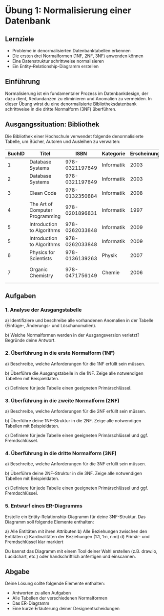 # Übung 1: Normalisierung einer Datenbank

## Lernziele

- Probleme in denormalisierten Datenbanktabellen erkennen
- Die ersten drei Normalformen (1NF, 2NF, 3NF) anwenden können
- Eine Datenstruktur schrittweise normalisieren
- Ein Entity-Relationship-Diagramm erstellen

## Einführung

Normalisierung ist ein fundamentaler Prozess im Datenbankdesign, der dazu dient, Redundanzen zu eliminieren und Anomalien zu vermeiden. In dieser Übung wirst du eine denormalisierte Bibliotheksdatenbank schrittweise in die dritte Normalform (3NF) überführen.

## Ausgangssituation: Bibliothek

Die Bibliothek einer Hochschule verwendet folgende denormalisierte Tabelle, um Bücher, Autoren und Ausleihen zu verwalten:

| BuchID | Titel                        | ISBN          | Kategorie  | Erscheinungsjahr | Autor         | AutorEmail           | Regal | Ausgeliehen_von | Ausleih_Datum | Rückgabe_bis  |
|--------|------------------------------|---------------|------------|------------------|---------------|----------------------|-------|----------------|---------------|---------------|
| 1      | Database Systems             | 978-0321197849| Informatik | 2003             | Thomas Connolly| t.connolly@edu.com  | A12   | Anna Schmidt   | 2025-03-15    | 2025-04-05    |
| 2      | Database Systems             | 978-0321197849| Informatik | 2003             | Thomas Connolly| t.connolly@edu.com  | A12   | Max Müller     | 2025-02-10    | 2025-03-03    |
| 3      | Clean Code                   | 978-0132350884| Informatik | 2008             | Robert Martin  | r.martin@clean.com  | B45   | NULL           | NULL          | NULL          |
| 4      | The Art of Computer Programming| 978-0201896831| Informatik | 1997          | Donald Knuth   | d.knuth@stanford.edu| C23   | Peter Meier    | 2025-03-20    | 2025-04-10    |
| 5      | Introduction to Algorithms   | 978-0262033848| Informatik | 2009             | Thomas Cormen  | t.cormen@algo.edu   | B46   | Anna Schmidt   | 2025-03-01    | 2025-03-22    |
| 5      | Introduction to Algorithms   | 978-0262033848| Informatik | 2009             | Charles Leiserson| c.leiserson@mit.edu| B46   | Anna Schmidt   | 2025-03-01    | 2025-03-22    |
| 6      | Physics for Scientists       | 978-0136139263| Physik     | 2007             | Paul Tipler    | p.tipler@physics.org| D31   | NULL           | NULL          | NULL          |
| 7      | Organic Chemistry            | 978-0471756149| Chemie     | 2006             | T.W. Graham Solomons| g.solomons@chem.org| E14 | Lisa Weber     | 2025-03-05    | 2025-03-26    |

## Aufgaben

### 1. Analyse der Ausgangstabelle

a) Identifiziere und beschreibe alle vorhandenen Anomalien in der Tabelle (Einfüge-, Änderungs- und Löschanomalien).

b) Welche Normalformen werden in der Ausgangsversion verletzt? Begründe deine Antwort.

### 2. Überführung in die erste Normalform (1NF)

a) Beschreibe, welche Anforderungen für die 1NF erfüllt sein müssen.

b) Überführe die Ausgangstabelle in die 1NF. Zeige alle notwendigen Tabellen mit Beispieldaten.

c) Definiere für jede Tabelle einen geeigneten Primärschlüssel.

### 3. Überführung in die zweite Normalform (2NF)

a) Beschreibe, welche Anforderungen für die 2NF erfüllt sein müssen.

b) Überführe deine 1NF-Struktur in die 2NF. Zeige alle notwendigen Tabellen mit Beispieldaten.

c) Definiere für jede Tabelle einen geeigneten Primärschlüssel und ggf. Fremdschlüssel.

### 4. Überführung in die dritte Normalform (3NF)

a) Beschreibe, welche Anforderungen für die 3NF erfüllt sein müssen.

b) Überführe deine 2NF-Struktur in die 3NF. Zeige alle notwendigen Tabellen mit Beispieldaten.

c) Definiere für jede Tabelle einen geeigneten Primärschlüssel und ggf. Fremdschlüssel.

### 5. Entwurf eines ER-Diagramms

Erstelle ein Entity-Relationship-Diagramm für deine 3NF-Struktur. Das Diagramm soll folgende Elemente enthalten:

a) Alle Entitäten mit ihren Attributen
b) Alle Beziehungen zwischen den Entitäten
c) Kardinalitäten der Beziehungen (1:1, 1:n, n:m)
d) Primär- und Fremdschlüssel klar markiert

Du kannst das Diagramm mit einem Tool deiner Wahl erstellen (z.B. draw.io, Lucidchart, etc.) oder handschriftlich anfertigen und einscannen.

## Abgabe

Deine Lösung sollte folgende Elemente enthalten:
- Antworten zu allen Aufgaben
- Alle Tabellen der verschiedenen Normalformen
- Das ER-Diagramm
- Eine kurze Erläuterung deiner Designentscheidungen
